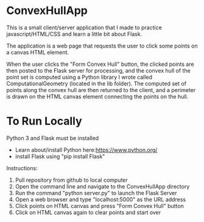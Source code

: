 # ConvexHullApp

This is a small client/server application that I made to practice javascript/HTML/CSS and learn a little bit about Flask.

The application is a web page that requests the user to click some points on a canvas HTML element. 

When the user clicks the "Form Convex Hull" button, the clicked points are then posted to the Flask server for processing, and the convex hull of the point set is computed using a Python library I wrote called ComputationalGeometry (located in the lib folder). The computed set of points along the convex hull are then returned to the client, and a perimeter is drawn on the HTML canvas element connecting the points on the hull.

# To Run Locally
Python 3 and Flask must be installed
- Learn about/install Python here:https://www.python.org/
- install Flask using "pip install Flask"

Instructions:
1. Pull repository from github to local computer
2. Open the command line and navigate to the ConvexHullApp directory
3. Run the command "python server.py" to launch the Flask Server
4. Open a web browser and type "localhost:5000" as the URL address
5. Click points on HTML canvas and press "Form Convex Hull" button
6. Click on HTML canvas again to clear points and start over

